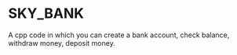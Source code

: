 # SKY_BANK
A cpp code in which you can create a bank account, check balance, withdraw money, deposit money.
